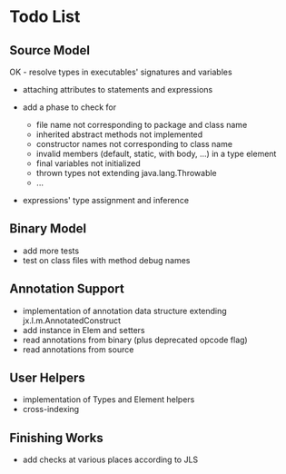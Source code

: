 Todo List
=========

Source Model
------------

OK - resolve types in executables' signatures and variables

- attaching attributes to statements and expressions

- add a phase to check for
  - file name not corresponding to package and class name
  - inherited abstract methods not implemented
  - constructor names not corresponding to class name
  - invalid members (default, static, with body, ...) in a type element
  - final variables not initialized
  - thrown types not extending java.lang.Throwable
  - ...

- expressions' type assignment and inference

Binary Model
------------

- add more tests
- test on class files with method debug names

Annotation Support
------------------

- implementation of annotation data structure extending jx.l.m.AnnotatedConstruct
- add instance in Elem and setters
- read annotations from binary (plus deprecated opcode flag)
- read annotations from source

User Helpers
------------

- implementation of Types and Element helpers
- cross-indexing

Finishing Works
------------

- add checks at various places according to JLS

